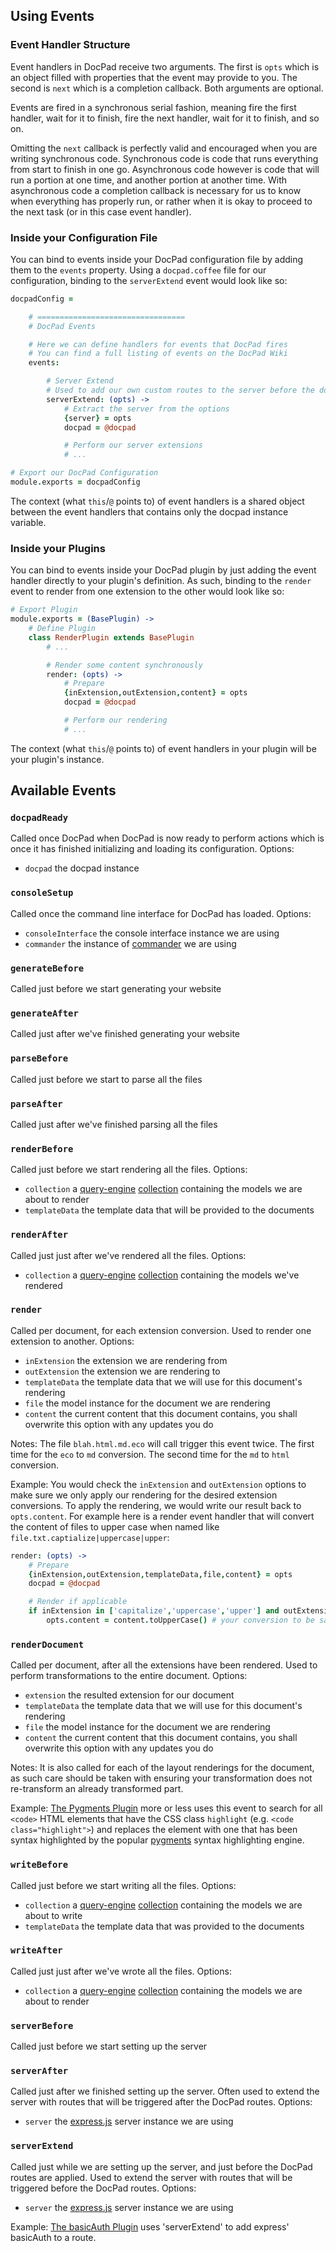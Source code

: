 ## Using Events

### Event Handler Structure

Event handlers in DocPad receive two arguments. The first is `opts` which is an object filled with properties that the event may provide to you. The second is `next` which is a completion callback. Both arguments are optional.

Events are fired in a synchronous serial fashion, meaning fire the first handler, wait for it to finish, fire the next handler, wait for it to finish, and so on.

Omitting the `next` callback is perfectly valid and encouraged when you are writing synchronous code. Synchronous code is code that runs everything from start to finish in one go. Asynchronous code however is code that will run a portion at one time, and another portion at another time. With asynchronous code a completion callback is necessary for us to know when everything has properly run, or rather when it is okay to proceed to the next task (or in this case event handler).


### Inside your Configuration File

You can bind to events inside your DocPad configuration file by adding them to the `events` property. Using a `docpad.coffee` file for our configuration, binding to the `serverExtend` event would look like so:

``` coffeescript
docpadConfig =

	# =================================
	# DocPad Events

	# Here we can define handlers for events that DocPad fires
	# You can find a full listing of events on the DocPad Wiki
	events:

		# Server Extend
		# Used to add our own custom routes to the server before the docpad routes are added
		serverExtend: (opts) ->
			# Extract the server from the options
			{server} = opts
			docpad = @docpad

			# Perform our server extensions
			# ...

# Export our DocPad Configuration
module.exports = docpadConfig
```

The context (what `this`/`@` points to) of event handlers is a shared object between the event handlers that contains only the docpad instance variable.


### Inside your Plugins

You can bind to events inside your DocPad plugin by just adding the event handler directly to your plugin's definition. As such, binding to the `render` event to render from one extension to the other would look like so:

``` coffeescript
# Export Plugin
module.exports = (BasePlugin) ->
	# Define Plugin
	class RenderPlugin extends BasePlugin
		# ...

		# Render some content synchronously
		render: (opts) ->
			# Prepare
			{inExtension,outExtension,content} = opts
			docpad = @docpad

			# Perform our rendering
			# ...

```

The context (what `this`/`@` points to) of event handlers in your plugin will be your plugin's instance.


## Available Events

### `docpadReady`
Called once DocPad when DocPad is now ready to perform actions which is once it has finished initializing and loading its configuration. Options:
- `docpad` the docpad instance


### `consoleSetup`
Called once the command line interface for DocPad has loaded. Options:
- `consoleInterface` the console interface instance we are using
- `commander` the instance of [commander](https://github.com/visionmedia/commander.js) we are using


### `generateBefore`
Called just before we start generating your website

### `generateAfter`
Called just after we've finished generating your website


### `parseBefore`
Called just before we start to parse all the files

### `parseAfter`
Called just after we've finished parsing all the files


### `renderBefore`
Called just before we start rendering all the files. Options:
- `collection` a [query-engine](https://github.com/bevry/query-engine) [collection](https://github.com/bevry/query-engine/wiki/Using) containing the models we are about to render
- `templateData` the template data that will be provided to the documents

### `renderAfter`
Called just just after we've rendered all the files. Options:
- `collection` a [query-engine](https://github.com/bevry/query-engine) [collection](https://github.com/bevry/query-engine/wiki/Using) containing the models we've rendered

### `render`
Called per document, for each extension conversion. Used to render one extension to another. Options:
- `inExtension` the extension we are rendering from
- `outExtension` the extension we are rendering to
- `templateData` the template data that we will use for this document's rendering
- `file` the model instance for the document we are rendering
- `content` the current content that this document contains, you shall overwrite this option with any updates you do

Notes: The file `blah.html.md.eco` will call trigger this event twice. The first time for the `eco` to `md` conversion. The second time for the `md` to `html` conversion.

Example: You would check the `inExtension` and `outExtension` options to make sure we only apply our rendering for the desired extension conversions. To apply the rendering, we would write our result back to `opts.content`. For example here is a render event handler that will convert the content of files to upper case when named like `file.txt.captialize|uppercase|upper`:

``` coffeescript
render: (opts) ->
	# Prepare
	{inExtension,outExtension,templateData,file,content} = opts
	docpad = @docpad

	# Render if applicable
	if inExtension in ['capitalize','uppercase','upper'] and outExtension in ['txt']
		opts.content = content.toUpperCase() # your conversion to be saved
```

### `renderDocument`
Called per document, after all the extensions have been rendered. Used to perform transformations to the entire document. Options:
- `extension` the resulted extension for our document
- `templateData` the template data that we will use for this document's rendering
- `file` the model instance for the document we are rendering
- `content` the current content that this document contains, you shall overwrite this option with any updates you do

Notes: It is also called for each of the layout renderings for the document, as such care should be taken with ensuring your transformation does not re-transform an already transformed part.

Example: [The Pygments Plugin](https://github.com/docpad/docpad-plugin-pygments/blob/master/src/pygments.plugin.coffee#L111) more or less uses this event to search for all `<code>` HTML elements that have the CSS class `highlight` (e.g. `<code class="highlight">`) and replaces the element with one that has been syntax highlighted by the popular [pygments](http://pygments.org/) syntax highlighting engine.



### `writeBefore`
Called just before we start writing all the files. Options:
- `collection` a [query-engine](https://github.com/bevry/query-engine) [collection](https://github.com/bevry/query-engine/wiki/Using) containing the models we are about to write
- `templateData` the template data that was provided to the documents

### `writeAfter`
Called just just after we've wrote all the files. Options:
- `collection` a [query-engine](https://github.com/bevry/query-engine) [collection](https://github.com/bevry/query-engine/wiki/Using) containing the models we are about to render


### `serverBefore`
Called just before we start setting up the server

### `serverAfter`
Called just after we finished setting up the server. Often used to extend the server with routes that will be triggered after the DocPad routes. Options:
- `server` the [express.js](http://expressjs.com/) server instance we are using

### `serverExtend`
Called just while we are setting up the server, and just before the DocPad routes are applied. Used to extend the server with routes that will be triggered before the DocPad routes. Options:
- `server` the [express.js](http://expressjs.com/) server instance we are using

Example: [The basicAuth Plugin](https://github.com/mikeumus/docpad-plugin-basicauth/blob/master/basicauth.plugin.coffee) uses 'serverExtend' to add express' basicAuth to a route.

